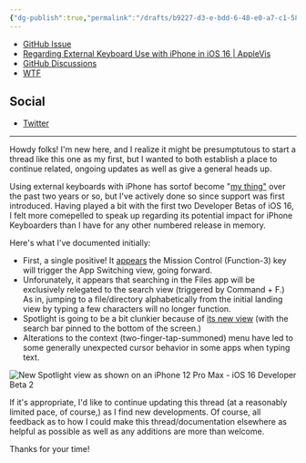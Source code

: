 ```yaml
---
{"dg-publish":true,"permalink":"/drafts/b9227-d3-e-bdd-6-48-e0-a7-c1-58-b0-bea-07-bbf-2/","dgHomeLink":true,"dgPassFrontmatter":false}
---
```



- [GitHub Issue](https://github.com/ExtraKeys/keys/issues/58)
- [Regarding External Keyboard Use with iPhone in iOS 16 | AppleVis](https://www.applevis.com/forum/ios-ipados/regarding-external-keyboard-use-iphone-ios-16)
- [GitHub Discussions](https://github.com/orgs/ExtraKeys/discussions/59)
- [WTF](https://davidblue.wtf/drafts/B9227D3E-BDD6-48E0-A7C1-58B0BEA07BBF.html) 

## Social

- [Twitter](https://twitter.com/UIKeyCommand/status/1543103971920863232)

---

Howdy folks! I'm new here, and I realize it might be presumptutous to start a thread like this one as my first, but I wanted to both establish a place to continue related, ongoing updates as well as give a general heads up.

Using external keyboards with iPhone has sortof become "[my thing"](https://uikeycommand.com) over the past two years or so, but I've actively done so since support was first introduced. Having played a bit with the first two Developer Betas of iOS 16, I felt more comepelled to speak up regarding its potential impact for iPhone Keyboarders than I have for any other numbered release in memory.

Here's what I've documented initially:

- First, a single positive! It [appears](https://twitter.com/neoyokel/status/1533968485998534661) the Mission Control (Function-3) key will trigger the App Switching view, going forward.
- Unforunately, it appears that searching in the Files app will be exclusively relegated to the search view (triggered by Command + F.) As in, jumping to a file/directory alphabetically from the initial landing view by typing a few characters will no longer function.
- Spotlight is going to be a bit clunkier because of [its new view](https://i.snap.as/O86JlegI.png) (with the search bar pinned to the bottom of the screen.)
- Alterations to the context (two-finger-tap-summoned) menu have led to some generally unexpected cursor behavior in some apps when typing text.

![New Spotlight view as shown on an iPhone 12 Pro Max - iOS 16 Developer Beta 2](https://i.snap.as/O86JlegI.png)

If it's appropriate, I'd like to continue updating this thread (at a reasonably limited pace, of course,) as I find new developments. Of course, all feedback as to how I could make this thread/documentation elsewhere as helpful as possible as well as any additions are more than welcome.

Thanks for your time!